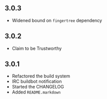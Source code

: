3.0.3
-----
* Widened bound on `fingertree` dependency

3.0.2
-----
* Claim to be Trustworthy

3.0.1
-----
* Refactored the build system
* IRC buildbot notification
* Started the CHANGELOG
* Added `README.markdown`
